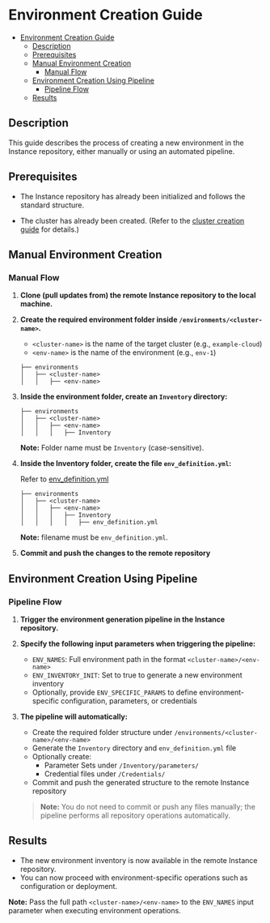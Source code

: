 # Environment Creation Guide

- [Environment Creation Guide](#environment-creation-guide)
  - [Description](#description)
  - [Prerequisites](#prerequisites)
  - [Manual Environment Creation](#manual-environment-creation)
    - [Manual Flow](#manual-flow)
  - [Environment Creation Using Pipeline](#environment-creation-using-pipeline)
    - [Pipeline Flow](#pipeline-flow)
  - [Results](#results)

## Description

This guide describes the process of creating a new environment in the Instance repository, either manually or using an automated pipeline.

## Prerequisites

- The Instance repository has already been initialized and follows the standard structure.

- The cluster has already been created. (Refer to the [cluster creation guide](/docs/how-to/create-cluster.md) for details.)

## Manual Environment Creation

### Manual Flow

1. **Clone (pull updates from) the remote Instance repository to the local machine.**

2. **Create the required environment folder inside `/environments/<cluster-name>`.**
   - `<cluster-name>` is the name of the target cluster (e.g., `example-cloud`)
   - `<env-name>` is the name of the environment (e.g., `env-1`)

    ```plaintext
    ├── environments
    │   ├── <cluster-name>
    │   │   ├── <env-name>
    ```

3. **Inside the environment folder, create an `Inventory` directory:**

    ```plaintext
    ├── environments
    │   ├── <cluster-name>
    │   │   ├── <env-name>
    │   │   │   ├── Inventory
    ```

    **Note:** Folder name must be `Inventory` (case-sensitive).

4. **Inside the Inventory folder, create the file `env_definition.yml`:**

    Refer to [env_definition.yml](/docs/envgene-configs.md#env_definitionyml)

    ```plaintext
    ├── environments
    │   ├── <cluster-name>
    │   │   ├── <env-name>
    │   │   │   ├── Inventory
    │   │   │   │   ├── env_definition.yml
    ```

    **Note:** filename must be `env_definition.yml`.

5. **Commit and push the changes to the remote repository**

## Environment Creation Using Pipeline

### Pipeline Flow

1. **Trigger the environment generation pipeline in the Instance repository.**

2. **Specify the following input parameters when triggering the pipeline:**
   - `ENV_NAMES`: Full environment path in the format `<cluster-name>/<env-name>`
   - `ENV_INVENTORY_INIT`: Set to true to generate a new environment inventory
   - Optionally, provide `ENV_SPECIFIC_PARAMS` to define environment-specific configuration, parameters, or credentials
  
3. **The pipeline will automatically:**
   - Create the required folder structure under `/environments/<cluster-name>/<env-name>`
   - Generate the `Inventory` directory and `env_definition.yml` file
   - Optionally create:
       - Parameter Sets under `/Inventory/parameters/`
       - Credential files under `/Credentials/`
   - Commit and push the generated structure to the remote Instance repository

    > **Note:** You do not need to commit or push any files manually; the pipeline performs all repository operations automatically.

## Results

- The new environment inventory is now available in the remote Instance repository.
- You can now proceed with environment-specific operations such as configuration or deployment.

**Note:** Pass the full path `<cluster-name>/<env-name>` to the `ENV_NAMES` input parameter when executing environment operations.
